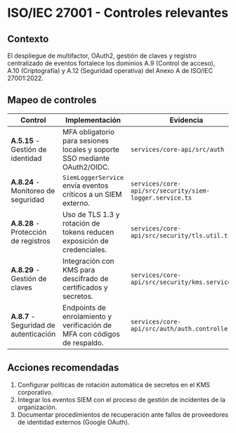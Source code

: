 # ISO/IEC 27001 - Controles relevantes

## Contexto

El despliegue de multifactor, OAuth2, gestión de claves y registro centralizado
de eventos fortalece los dominios A.9 (Control de acceso), A.10 (Criptografía)
y A.12 (Seguridad operativa) del Anexo A de ISO/IEC 27001:2022.

## Mapeo de controles

| Control | Implementación | Evidencia |
| --- | --- | --- |
| **A.5.15** - Gestión de identidad | MFA obligatorio para sesiones locales y soporte SSO mediante OAuth2/OIDC. | `services/core-api/src/auth` |
| **A.8.24** - Monitoreo de seguridad | `SiemLoggerService` envía eventos críticos a un SIEM externo. | `services/core-api/src/security/siem-logger.service.ts` |
| **A.8.28** - Protección de registros | Uso de TLS 1.3 y rotación de tokens reducen exposición de credenciales. | `services/core-api/src/security/tls.util.ts` |
| **A.8.29** - Gestión de claves | Integración con KMS para descifrado de certificados y secretos. | `services/core-api/src/security/kms.service.ts` |
| **A.8.7** - Seguridad de autenticación | Endpoints de enrolamiento y verificación de MFA con códigos de respaldo. | `services/core-api/src/auth/auth.controller.ts` |

## Acciones recomendadas

1. Configurar políticas de rotación automática de secretos en el KMS
   corporativo.
2. Integrar los eventos SIEM con el proceso de gestión de incidentes de la
   organización.
3. Documentar procedimientos de recuperación ante fallos de proveedores de
   identidad externos (Google OAuth).

